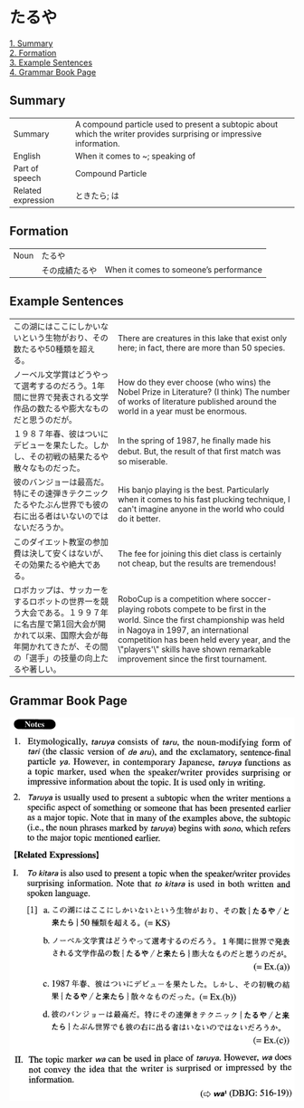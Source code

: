 # たるや

[1. Summary](#summary)<br>
[2. Formation](#formation)<br>
[3. Example Sentences](#example-sentences)<br>
[4. Grammar Book Page](#grammar-book-page)<br>


## Summary

<table><tr>   <td>Summary</td>   <td>A compound particle used to present a subtopic about which the writer provides surprising or impressive information.</td></tr><tr>   <td>English</td>   <td>When it comes to ~; speaking of</td></tr><tr>   <td>Part of speech</td>   <td>Compound Particle</td></tr><tr>   <td>Related expression</td>   <td>ときたら; は</td></tr></table>

## Formation

<table class="table"><tbody><tr class="tr head"><td class="td"><span class="bold">Noun</span></td><td class="td"><span class="concept">たるや</span></td><td class="td"></td></tr><tr class="tr"><td class="td"></td><td class="td"><span>その成績</span><span class="concept">たるや</span></td><td class="td"><span>When it comes to someone’s performance</span></td></tr></tbody></table>

## Example Sentences

<table><tr>   <td>この湖にはここにしかいないという生物がおり、その数たるや50種類を超える。</td>   <td>There are creatures in this lake that exist only here; in fact, there are more than 50 species.</td></tr><tr>   <td>ノーベル文学賞はどうやって選考するのだろう。1年間に世界で発表される文学作品の数たるや膨大なものだと思うのだが。</td>   <td>How do they ever choose (who wins) the Nobel Prize in Literature? (I think) The number of works of literature published around the world in a year must be enormous.</td></tr><tr>   <td>１９８７年春、彼はついにデビューを果たした。しかし、その初戦の結果たるや散々なものだった。</td>   <td>In the spring of 1987, he ﬁnally made his debut. But, the result of that ﬁrst match was so miserable.</td></tr><tr>   <td>彼のバンジョーは最高だ。特にその速弾きテクニックたるやたぶん世界でも彼の右に出る者はいないのではないだろうか。</td>   <td>His banjo playing is the best. Particularly when it comes to his fast plucking technique, I can't imagine anyone in the world who could do it better.</td></tr><tr>   <td>このダイエット教室の参加費は決して安くはないが、その効果たるや絶大である。</td>   <td>The fee for joining this diet class is certainly not cheap, but the results are tremendous!</td></tr><tr>   <td>ロボカップは、サッカーをするロボットの世界一を競う大会である。１９９７年に名古屋で第1回大会が開かれて以来、国際大会が毎年開かれてきたが、その間の「選手」の技量の向上たるや著しい。</td>   <td>RoboCup is a competition where soccer-playing robots compete to be ﬁrst in the world. Since the ﬁrst championship was held in Nagoya in 1997, an international competition has been held every year, and the \"players'\" skills have shown remarkable improvement since the first tournament.</td></tr></table>

## Grammar Book Page

![](../img/Advancedたるや.png)

